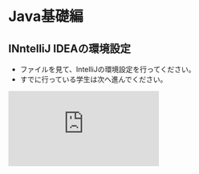 # Java基礎編
## INntelliJ IDEAの環境設定
- ファイルを見て、IntelliJの環境設定を行ってください。
- すでに行っている学生は次へ進んでください。

![file](https://github.com/Shodaiki/2022prmna/blob/main/InteliJ%20IDEA%E3%81%AE%E7%92%B0%E5%A2%83%E8%A8%AD%E5%AE%9A.pdf)